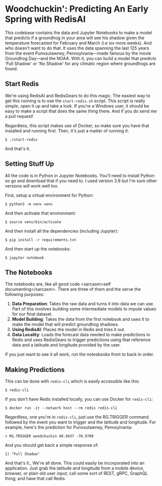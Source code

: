 # Woodchuckin': Predicting An Early Spring with RedisAI

This codebase contains the data and Jupyter Notebooks to make a model that predicts if a groundhog in your area will see his shadow given the temperature forecasted for February and March (i.e six more weeks). And who doesn't want to do that. It uses the data spanning the last 125 years from the event Punxsutawney, Pennsylvania—made famous by the movie Groundhog Day—and the NOAA. With it, you can build a model that predicts 'Full Shadow' or 'No Shadow' for any climatic region where groundhogs are found.

## Start Redis

We're using RedisAI and RedisGears to do this magic. The easiest way to get this running is to use the `start-redis.sh` script. This script is really simple, open it up and take a look. If you're a Windows user, it should be easy to make a script that does the same thing there. And if you do send me a pull request!

Regardless, this script makes use of Docker, so make sure you have that installed and running first. Then, it's just a matter of running it:

    $ ./start-redis

And that's it.

## Setting Stuff Up

All the code is in Python in Jupyter Notebooks. You'll need to install Python so go and download that if you need to. I used version 3.8 but I'm sure other versions will work well too.

First, setup a virtual environment for Python:

    $ python3 -m venv venv

And then activate that environment:

    $ source venv/bin/activate

And then install all the dependencies (including Jupyter):

    $ pip install -r requirements.txt

And then start up the notebooks:

    $ jupyter notebook

## The Notebooks

The notebooks are, like all good code &lt;sarcasm&gt;self documenting&lt;/sarcasm&gt;. There are three of them and the serve the following purposes:

  1. **Data Preparation**: Takes the raw data and turns it into data we can use. Part of this involves building some intermediate models to impute values for our final dataset.
  2. **Model Building**: Takes the data from the first notebook and uses it to make the model that will predict groundhog shadows.
  3. **Using RedisAI**: Places the model in Redis and tries it out.
  4. **Data Locality**: Loads the forecast data needed to make predictions in Redis and uses RedisGears to trigger predictions using that reference data and a latitude and longitude provided by the user.

If you just want to see it all work, run the notesbooks front to back in order.

## Making Predictions

This can be done with `redis-cli` which is easily accessible like this:

    $ redis-cli

If you don't have Redis installed locally, you can use Docker for `redis-cli`:

    $ docker run -it --network host --rm redis redis-cli

Regardless, one you're in `redis-cli`, just use the RG.TRIGGER command followed by the event you want to trigger and the latitude and longitude. For example, here's the prediction for Punxsutawney, Pennsylvania:

    > RG.TRIGGER woodchuckin 40.9437 -78.9709

And you should get back a simple response of:

    1) "Full Shadow"

And that's it., We're all done. This could easily be incorporated into an application. Just grab the latitude and longitude from a mobile device, browser, or plain old user input; call some sort of REST, gRPC, GraphQL thing; and have that call Redis.
